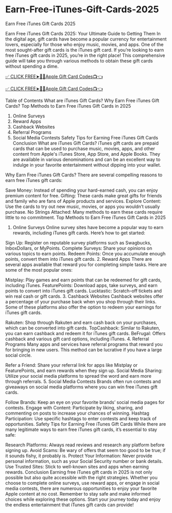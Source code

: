# Earn-Free-iTunes-Gift-Cards-2025
Earn Free iTunes Gift Cards 2025

Earn Free iTunes Gift Cards 2025: Your Ultimate Guide to Getting Them
In the digital age, gift cards have become a popular currency for entertainment lovers, especially for those who enjoy music, movies, and apps. One of the most sought-after gift cards is the iTunes gift card. If you’re looking to earn free iTunes gift cards in 2025, you’re in the right place! This comprehensive guide will take you through various methods to obtain these gift cards without spending a dime.


[✅ CLICK FREE➤📲🔴Apple Gift Card Codes📺👈](https://tinyurl.com/44ub6nmp)

[✅ CLICK FREE➤📲🔴Apple Gift Card Codes📺👈](https://tinyurl.com/44ub6nmp)

Table of Contents
What are iTunes Gift Cards?
Why Earn Free iTunes Gift Cards?
Top Methods to Earn Free iTunes Gift Cards in 2025
1. Online Surveys
2. Reward Apps
3. Cashback Websites
4. Referral Programs
5. Social Media Contests
Safety Tips for Earning Free iTunes Gift Cards
Conclusion
What are iTunes Gift Cards?
iTunes gift cards are prepaid cards that can be used to purchase music, movies, apps, and other content from Apple's iTunes Store, App Store, and Apple Books. They are available in various denominations and can be an excellent way to indulge in your favorite entertainment without dipping into your wallet.

Why Earn Free iTunes Gift Cards?
There are several compelling reasons to earn free iTunes gift cards:

Save Money: Instead of spending your hard-earned cash, you can enjoy premium content for free.
Gifting: These cards make great gifts for friends and family who are fans of Apple products and services.
Explore Content: Use the cards to try out new music, movies, or apps you wouldn’t usually purchase.
No Strings Attached: Many methods to earn these cards require little to no commitment.
Top Methods to Earn Free iTunes Gift Cards in 2025
1. Online Surveys
Online survey sites have become a popular way to earn rewards, including iTunes gift cards. Here’s how to get started:

Sign Up: Register on reputable survey platforms such as Swagbucks, InboxDollars, or MyPoints.
Complete Surveys: Share your opinions on various topics to earn points.
Redeem Points: Once you accumulate enough points, convert them into iTunes gift cards.
2. Reward Apps
There are several apps available that reward you for completing simple tasks. Here are some of the most popular ones:

Mistplay: Play games and earn points that can be redeemed for gift cards, including iTunes.
FeaturePoints: Download apps, take surveys, and earn points to convert into iTunes gift cards.
Lucktastic: Scratch-off tickets and win real cash or gift cards.
3. Cashback Websites
Cashback websites offer a percentage of your purchase back when you shop through their links. Some of these platforms also offer the option to redeem your earnings for iTunes gift cards.

Rakuten: Shop through Rakuten and earn cash back on your purchases, which can be converted into gift cards.
TopCashback: Similar to Rakuten, you can earn cashback and redeem it for iTunes gift cards.
BeFrugal: Offers cashback and various gift card options, including iTunes.
4. Referral Programs
Many apps and services have referral programs that reward you for bringing in new users. This method can be lucrative if you have a large social circle.

Refer a Friend: Share your referral link for apps like Mistplay or FeaturePoints, and earn rewards when they sign up.
Social Media Sharing: Utilize your social media platforms to spread the word and earn more through referrals.
5. Social Media Contests
Brands often run contests and giveaways on social media platforms where you can win free iTunes gift cards.

Follow Brands: Keep an eye on your favorite brands’ social media pages for contests.
Engage with Content: Participate by liking, sharing, and commenting on posts to increase your chances of winning.
Hashtag Participation: Use specific hashtags to enter contests and keep track of opportunities.
Safety Tips for Earning Free iTunes Gift Cards
While there are many legitimate ways to earn free iTunes gift cards, it’s essential to stay safe:

Research Platforms: Always read reviews and research any platform before signing up.
Avoid Scams: Be wary of offers that seem too good to be true; if it sounds fishy, it probably is.
Protect Your Information: Never provide personal information, such as your Social Security number or bank details.
Use Trusted Sites: Stick to well-known sites and apps when earning rewards.
Conclusion
Earning free iTunes gift cards in 2025 is not only possible but also quite accessible with the right strategies. Whether you choose to complete online surveys, use reward apps, or engage in social media contests, there are numerous opportunities to enjoy your favorite Apple content at no cost. Remember to stay safe and make informed choices while exploring these options. Start your journey today and enjoy the endless entertainment that iTunes gift cards can provide!
